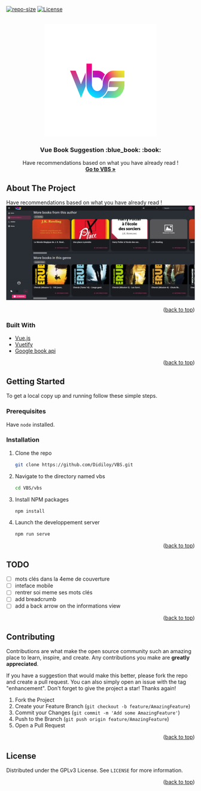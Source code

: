 <div id="top"></div>
<!--
*** Thanks for checking out the Best-README-Template. If you have a suggestion
*** that would make this better, please fork the repo and create a pull request
*** or simply open an issue with the tag "enhancement".
*** Don't forget to give the project a star!
*** Thanks again! Now go create something AMAZING! :D
-->



<!-- PROJECT SHIELDS -->
<!--
*** I'm using markdown "reference style" links for readability.
*** Reference links are enclosed in brackets [ ] instead of parentheses ( ).
*** See the bottom of this document for the declaration of the reference variables
*** for contributors-url, forks-url, etc. This is an optional, concise syntax you may use.
*** https://www.markdownguide.org/basic-syntax/#reference-style-links
-->
[![repo-size][repo-size-shield]][repo-size-url]
[![License][license-shield]][license-url]




<!-- PROJECT LOGO -->
<br />
<div align="center">
  <a href="https://github.com/othneildrew/Best-README-Template">
    <img src="vbs\src\assets\logo\78986_VBS_flat_RK_04.png" alt="Logo" width="300" height="300">
  </a>

  <h3 align="center">Vue Book Suggestion :blue_book: :book:</h3>

  <p align="center">
    Have recommendations based on what you have already read !
    <br />
    <a href="https://vue-book-suggestion.netlify.app/#/"><strong>Go to VBS »</strong></a>
  </p>
</div>



<!-- TABLE OF CONTENTS -->
<!-- <details>
  <summary>Table of Contents</summary>
  <ol>
    <li>
      <a href="#about-the-project">About The Project</a>
      <ul>
        <li><a href="#built-with">Built With</a></li>
      </ul>
    </li>
    <li>
      <a href="#getting-started">Getting Started</a>
      <ul>
        <li><a href="#prerequisites">Prerequisites</a></li>
        <li><a href="#installation">Installation</a></li>
      </ul>
    </li>
    <li><a href="#usage">Usage</a></li>
    <li><a href="#roadmap">Roadmap</a></li>
    <li><a href="#contributing">Contributing</a></li>
    <li><a href="#license">License</a></li>
    <li><a href="#contact">Contact</a></li>
    <li><a href="#acknowledgments">Acknowledgments</a></li>
  </ol>
</details> -->



<!-- ABOUT THE PROJECT -->
## About The Project
 Have recommendations based on what you have already read !
![Capture recommendations](vbs/src/assets/capture_recommendation.png)

<p align="right">(<a href="#top">back to top</a>)</p>



### Built With
* [Vue.js](https://vuejs.org/)
* [Vuetify](https://vuetifyjs.com/en/)
* [Google book api](https://developers.google.com/books/docs/v1/using)

<p align="right">(<a href="#top">back to top</a>)</p>



<!-- GETTING STARTED -->
## Getting Started
To get a local copy up and running follow these simple steps.
### Prerequisites

Have ```node``` installed.

### Installation

1. Clone the repo
   ```sh
   git clone https://github.com/Didiloy/VBS.git
   ```
2. Navigate to the directory named vbs
     ```sh
    cd VBS/vbs
     ```
3. Install NPM packages
   ```sh
   npm install
   ```
4. Launch the developpement server
   ```sh
   npm run serve
   ```

<p align="right">(<a href="#top">back to top</a>)</p>


<!-- ROADMAP -->
## TODO

- [ ] mots clés dans la 4eme de couverture
- [ ] inteface mobile
- [ ] rentrer soi meme ses mots clés
- [ ] add breadcrumb
- [ ] add a back arrow on the informations view

<p align="right">(<a href="#top">back to top</a>)</p>



<!-- CONTRIBUTING -->
## Contributing

Contributions are what make the open source community such an amazing place to learn, inspire, and create. Any contributions you make are **greatly appreciated**.

If you have a suggestion that would make this better, please fork the repo and create a pull request. You can also simply open an issue with the tag "enhancement".
Don't forget to give the project a star! Thanks again!

1. Fork the Project
2. Create your Feature Branch (`git checkout -b feature/AmazingFeature`)
3. Commit your Changes (`git commit -m 'Add some AmazingFeature'`)
4. Push to the Branch (`git push origin feature/AmazingFeature`)
5. Open a Pull Request

<p align="right">(<a href="#top">back to top</a>)</p>



<!-- LICENSE -->
## License

Distributed under the GPLv3 License. See `LICENSE` for more information.

<p align="right">(<a href="#top">back to top</a>)</p>


<!-- MARKDOWN LINKS & IMAGES -->
<!-- https://www.markdownguide.org/basic-syntax/#reference-style-links -->
[repo-size-shield]:https://img.shields.io/github/repo-size/didiloy/vbs
[repo-size-url]: https://github.com/Didiloy/VBS/graphs/contributors
[license-shield]: https://img.shields.io/badge/Licence-GPLv3-brightgreen
[license-url]: https://www.gnu.org/licenses/gpl-3.0.html

